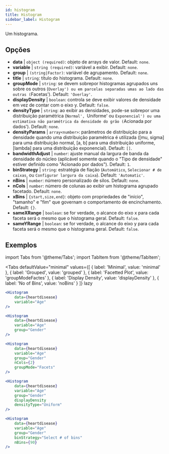 ```yaml
---
id: histogram
title: Histogram
sidebar_label: Histogram
---
```


Um histograma.

## Opções

* __data__ | `object (required)`: objeto de arrays de valor. Default: `none`.
* __variable__ | `string (required)`: variável a exibir. Default: `none`.
* __group__ | `(string|Factor)`: variável de agrupamento. Default: `none`.
* __title__ | `string`: título do histograma. Default: `none`.
* __groupMode__ | `string`: se devem sobrepor histogramas agrupados uns sobre os outros (`Overlay') ou em parcelas separadas umas ao lado das outras (`Facetas'). Default: `'Overlay'`.
* __displayDensity__ | `boolean`: controla se deve exibir valores de densidade em vez de contar com o eixo y. Default: `false`.
* __densityType__ | `string`: ao exibir as densidades, pode-se sobrepor uma distribuição paramétrica (`Normal', `Uniforme' ou `Exponencial') ou uma estimativa não paramétrica da densidade do grão (`Acionada por dados'). Default: `none`.
* __densityParams__ | `array<number>`: parâmetros de distribuição para a densidade quando uma distribuição paramétrica é utilizada ([mu, sigma] para uma distribuição normal, [a, b] para uma distribuição uniforme, [lambda] para uma distribuição exponencial). Default: `[]`.
* __bandwidthAdjust__ | `number`: ajuste manual da largura de banda da densidade do núcleo (aplicável somente quando o "Tipo de densidade" estiver definido como "Acionado por dados"). Default: `1`.
* __binStrategy__ | `string`: estratégia de fiação (`Automático`, `Selecionar # de caixas`, ou `Configurar largura da caixa`). Default: `'Automatic'`.
* __nBins__ | `number`: número personalizado de silos. Default: `none`.
* __nCols__ | `number`: número de colunas ao exibir um histograma agrupado facetado. Default: `none`.
* __xBins__ | `{start,size,end}`: objeto com propriedades de "início", "tamanho" e "fim" que governam o comportamento de encinchamento. Default: `{}`.
* __sameXRange__ | `boolean`: se for verdade, o alcance do eixo x para cada faceta será o mesmo que o histograma geral. Default: `false`.
* __sameYRange__ | `boolean`: se for verdade, o alcance do eixo y para cada faceta será o mesmo que o histograma geral. Default: `false`.


## Exemplos

import Tabs from '@theme/Tabs';
import TabItem from '@theme/TabItem';

<Tabs
    defaultValue="minimal"
    values={[
        { label: 'Minimal', value: 'minimal' },
        { label: 'Grouped', value: 'grouped' },
        { label: 'Facetted Plot', value: 'groupModeFactes' },
        { label: 'Display Density', value: 'displayDensity' },
        { label: 'No of Bins', value: 'noBins' }
    ]}
    lazy
>

<TabItem value="minimal">

```jsx live
<Histogram 
    data={heartdisease} 
    variable="Age"
/>
```

</TabItem>

<TabItem value="grouped">

```jsx live
<Histogram 
    data={heartdisease} 
    variable="Age"
    group="Gender"
/>
```

</TabItem>

<TabItem value="groupModeFactes">

```jsx live
<Histogram 
    data={heartdisease} 
    variable="Age"
    group="Gender"
    nCols={2}
    groupMode="Facets"
/>
```

</TabItem>

<TabItem value="displayDensity">

```jsx live
<Histogram 
    data={heartdisease} 
    variable="Age"
    group="Gender"
    displayDensity 
    densityType="Uniform"
/>
```

</TabItem>

<TabItem value="noBins">

```jsx live
<Histogram 
    data={heartdisease} 
    variable="Age"
    group="Gender"
    binStrategy="Select # of bins"
    nBins={90}
/>
```

</TabItem>

</Tabs>
